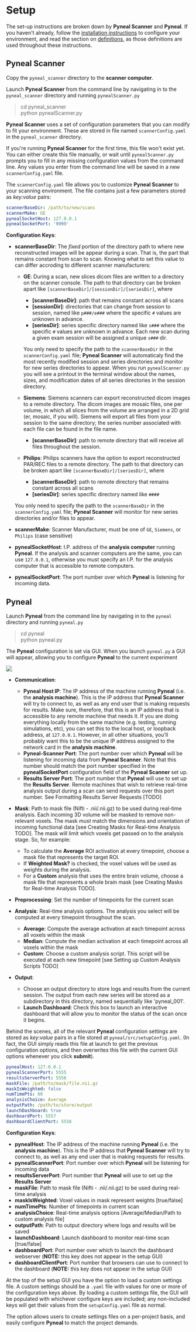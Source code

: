 # Setup

The set-up instructions are broken down by **Pyneal Scanner** and **Pyneal**. If you haven't already, follow the [installation instructions](/installation) to configure your environment, and read the section on [definitions](installation/#definitions-used), as those definitions are used throughout these instructions.


## Pyneal Scanner

Copy the `pyneal_scanner` directory to the **scanner computer**.

Launch **Pyneal Scanner** from the command line by navigating in to the `pyneal_scanner` directory and running `pynealScanner.py`



> cd pyneal_scanner  
> python pynealScanner.py



**Pyneal Scanner** uses a set of configuration parameters that you can modify to fit your environment. These are stored in file named `scannerConfig.yaml` in the `pyneal_scanner` directory.

If you're running **Pyneal Scanner** for the first time, this file won't exist yet. You can either create this file manually, or wait until `pynealScanner.py` prompts you to fill in any missing configuration values from the command line. Any values you enter from the command line will be saved in a new `scannerConfig.yaml` file.

The `scannerConfig.yaml` file allows you to customize **Pyneal Scanner** to your scanning environment. The file contains just a few parameters stored as *key:value* pairs:

```yaml
scannerBaseDir: /path/to/new/scans
scannerMake: GE
pynealSocketHost: 127.0.0.1
pynealSocketPort: '9999'
```

**Configuration Keys**:

* **scannerBaseDir**: The *fixed* portion of the directory path to where new reconstructed images will be appear during a scan. That is, the part that remains constant from scan to scan. Knowing what to set this value to can differ accroding to different scanner manufacturers:

	* **GE**: During a scan, new slices dicom files are written to a directory on the scanner console. The path to that directory can be broken apart like `[scannerBaseDir]/[sessionDir]/[seriesDir]`, where
		* **[scannerBaseDir]**: path that remains constant across all scans
		* **[sessionDir]**: directories that can change from session to session, named like `p###/e###` where the specific `#` values are unknown in advance.
		* **[seriesDir]**: series specific directory named like `s###` where the specific `#` values are unknown in advance. Each new scan during a given exam session will be assigned a unique `s###` dir.

		You only need to specify the path to the `scannerBaseDir` in the `scannerConfig.yaml` file; **Pyneal Scanner** will automaticaly find the most recently modified session and series directories and monitor for new series directories to appear. When you run `pynealScanner.py` you will see a printout in the terminal window about the names, sizes, and modification dates of all series directories in the session directory.


	* **Siemens**: Siemens scanners can export reconstructed dicom images to a remote directory. The dicom images are mosaic files, one per volume, in which all slices from the volume are arranged in a 2D grid (er, mosaic, if you will). Siemens will export all files from your session to the same directory; the series number associated with each file can be found in the file name. 
		* **[scannerBaseDir]**: path to remote directory that will receive all files throughout the session.


	* **Philips**: Philips scanners have the option to export reconstructed PAR/REC files to a remote directory. The path to that directory can be broken apart like `[scannerBaseDir]/[seriesDir]`, where
		* **[scannerBaseDir]**: path to remote directory that remains constant across all scans
		* **[seriesDir]**: series specific directory named like `####`

	You only need to specify the path to the `scannerBaseDir` in the `scannerConfig.yaml` file; **Pyneal Scanner** will monitor for new series directories and/or files to appear.  


* **scannerMake**: Scanner Manufacturer, must be one of `GE`, `Siemens`, or `Philips` (case sensitive)
* **pynealSocketHost**: I.P. address of the **analysis computer** running **Pyneal**. If the analysis and scanner computers are the same, you can use `127.0.0.1`, otherwise you must specify an I.P. for the analysis computer that is accessible to remote computers. 
* **pynealSocketPort**: The port number over which **Pyneal** is listening for incoming data.




## Pyneal

Launch **Pyneal** from the command line by navigating in to the `pyneal` directory and running `pyneal.py`



> cd pyneal   
> python pyneal.py


The **Pyneal** configuration is set via GUI. When you launch `pyneal.py` a GUI will appear, allowing you to configure **Pyneal** to the current experiment

![](images/pynealSetupGUI.png)

* **Communication**:
	* **Pyneal Host IP**: The IP address of the machine running **Pyneal** (i.e. the **analysis machine**). This is the IP address that **Pyneal Scanner** will try to connect to, as well as any end user that is making requests for results. Make sure, therefore, that this is an IP address that is accessible to any remote machine that needs it. If you are doing everything locally from the same machine (e.g. testing, running simulations, etc), you can set this to the local host, or loopback address, at `127.0.0.1`. However, in all other situations, you'll probably want this to be the unique IP address assigned to the network card in the **analysis machine**. 
	* **Pyneal-Scanner Port**: The port number over which **Pyneal** will be listening for incoming data from **Pyneal Scanner**. Note that this number should match the port number specified in the **pynealSocketPort** configuration field of the **Pyneal Scanner** set up.
	* **Results Server Port**: The port number that **Pyneal** will use to set up the **Results Server**. Remote machines that wish to retrieve real-time analysis output during a scan can send requests over this port number. See Formatting Results Server Requests [TODO]

* **Mask**: Path to mask file (Nifti - .nii/.nii.gz) to be used during real-time analysis. Each incoming 3D volume will be masked to remove non-relevant voxels. The mask *must* match the dimensions and orientation of incoming functional data [see Creating Masks for Real-time Analysis TODO]. The mask will limit which voxels get passed on to the analysis stage. So, for example:
	* To calculate the **Average** ROI activation at every timepoint, choose a mask file that represents the target ROI.
	* If **Weighted Mask?** is checked, the voxel values will be used as weights during the analysis.	
	* For a **Custom** analysis that uses the entire brain volume, choose a mask file that represents a whole brain mask [see Creating Masks for Real-time Analysis TODO].

* **Preprocessing**: Set the number of timepoints for the current scan

* **Analysis**: Real-time analysis options. The analysis you select will be computed at every timepoint throughout the scan.
	* **Average**: Compute the average activation at each timepoint across all voxels within the mask
	* **Median**: Compute the median activation at each timepoint across all voxels within the mask
	* **Custom**: Choose a custom analysis script. This script will be executed at each new timepoint [see Setting up Custom Analysis Scripts TODO]

* **Output**:
	* Choose an output directory to store logs and results from the current session. The output from each new series will be stored as a subdirectory in this directory, named sequentially like 'pyneal_001'.  
	* **Launch Dashboard**: Check this box to launch an interactive dashboard that will allow you to monitor the status of the scan once it begins.

Behind the scenes, all of the relevant **Pyneal** configuration settings are stored as *key:value* pairs in a file stored at `pyneal/src/setupConfig.yaml`. (In fact, the GUI simply reads this file at launch to get the previous configuration options, and then overwrites this file with the current GUI options whenever you click **submit**).


``` yaml
pynealHost: 127.0.0.1
pynealScannerPort: 5555
resultsServerPort: 5556
maskFile: /path/to/mask/file.nii.gz
maskIsWeighted: false
numTimePts: 60
analysisChoice: Average
outputPath: /path/to/store/output
launchDashboard: true
dashboardPort: 5557
dashboardClientPort: 5558
```

**Configuration Keys**:

* **pynealHost**:  The IP address of the machine running **Pyneal** (i.e. the **analysis machine**). This is the IP address that **Pyneal Scanner** will try to connect to, as well as any end user that is making requests for results.
* **pynealScannerPort**: Port number over which **Pyneal** will be listening for incoming data
* **resultsServerPort**: Port number that **Pyneal** will use to set up the **Results Server**
* **maskFile**: Path to mask file (Nifti - .nii/.nii.gz) to be used during real-time analysis
*  **maskIsWeighted**: Voxel values in mask represent weights [true/false]
*  **numTimePts**: Number of timepoints in current scan
*  **analysisChoice**: Real-time analysis options [Average/Median/Path to custom analysis file]
*  **outputPath**: Path to output directory where logs and results will be saved
*  **launchDashboard**: Launch dashboard to monitor real-time scan [true/false]
*  **dashboardPort**: Port number over which to launch the dashboard webserver (**NOTE:** this key does not appear in the setup GUI)
*  **dashboardClientPort**: Port number that browsers can use to connect to the dashboard (**NOTE:** this key does not appear in the setup GUI)

At the top of the setup GUI you have the option to load a custom settings file. A custom settings should be a `.yaml` file with values for one or more of the configuration keys above. By loading a custom settings file, the GUI will be populated with whichever configure keys are included; any non-included keys will get their values from the `setupConfig.yaml` file as normal.

The option allows users to create settings files on a per-project basis, and easily configure **Pyneal** to match the project demands.  
